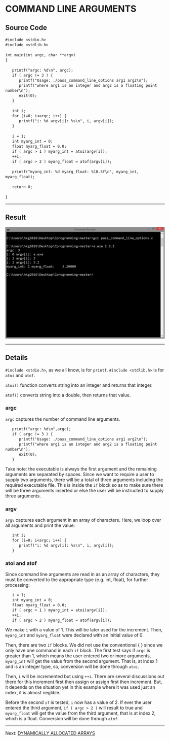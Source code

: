 <!-- Global site tag (gtag.js) - Google Analytics -->
<script async src="https://www.googletagmanager.com/gtag/js?id=UA-146817309-1"></script>
<script>
  window.dataLayer = window.dataLayer || [];
  function gtag(){dataLayer.push(arguments);}
  gtag('js', new Date());

  gtag('config', 'UA-146817309-1');
</script>

# COMMAND LINE ARGUMENTS

## Source Code

```
#include <stdio.h>
#include <stdlib.h>

int main(int argc, char **argv)
{
     
   printf("argc: %d\n", argc);
   if ( argc != 3 ) {
      printf("Usage: ./pass_command_line_options arg1 arg2\n");
      printf("where arg1 is an integer and arg2 is a floating point number\n");
      exit(0);
   }
   
   int i;
   for (i=0; i<argc; i++) {
      printf("i: %d argv[i]: %s\n", i, argv[i]); 
   }

   i = 1;
   int myarg_int = 0;
   float myarg_float = 0.0;
   if ( argc > 1 ) myarg_int = atoi(argv[i]);
   ++i; 
   if ( argc > 2 ) myarg_float = atof(argv[i]);

   printf("myarg_int: %d myarg_float: %10.5f\n", myarg_int, myarg_float);

   return 0;

}
```

***
## Result
![result](result.png)

***
## Details
`#include <stdio.h>`, as we all know, is for `printf`.
`#include <stdlib.h>` is for `atoi` and `atof`.

`atoi()` function converts string into 
an integer and returns that integer.

`atof()` converts string into a double, 
then returns that value.

### argc
`argc` captures the number of command line arguments.

```      
   printf("argc: %d\n",argc);
   if ( argc != 3 ) {
      printf("Usage: ./pass_command_line_options arg1 arg2\n");
      printf("where arg1 is an integer and arg2 is a floating point number\n");
      exit(0);
   }   
```

Take note: the executable is 
always the first argument and the remaining arguments
are separated by spaces.
Since we want to require a user to supply two arguments, 
there will be a total of three arguments including the required
executable file. This is inside the `if` block so as to make
sure there will be three arguments inserted or else
the user will be instructed to supply three arguments.  

### argv 
`argv` captures each argument in an array of characters.
Here, we loop over all arguments and print the value:

```
   int i;
   for (i=0; i<argc; i++) {
      printf("i: %d argv[i]: %s\n", i, argv[i]); 
   }
```

### atoi and atof
Since command line arguments are read in as an 
array of characters, they must be converted
to the appropriate type (e.g. int, float),
for further processing:

```
   i = 1;
   int myarg_int = 0;
   float myarg_float = 0.0;
   if ( argc > 1 ) myarg_int = atoi(argv[i]);
   ++i; 
   if ( argc > 2 ) myarg_float = atof(argv[i]);
```

We make `i` with a value of 1. This will be later
used for the increment. Then, `myarg_int` and
`myarg_float` were declared with an initial
value of 0.

Then, there are two `if` blocks. We did not use
the conventional { } since we only have
one command in each `if` block. 
The first test says if `argc`
is greater than 1, which means the user entered
two or more arguments, `myarg_int` will get
the value from the second argument.
That is, at index 1 and is an integer type, 
so, conversion will be done through `atoi`.

Then, `i` will be incremented but using
`++i`. There are several discussions out there for this
increment first then assign or assign first then increment.
But, it depends on the situation yet in this example
where it was used just an index,
it is almost neglible.

Before the second `if` is tested, `i` now has a value of 2.
If ever the user entered the third argument, `if ( argc > 2 )`
will result to true and `myarg_float` will get the value
from the third argument, that is at index 2, which is a float. 
Conversion will be done through `atof`.

***
Next:
[DYNAMICALLY ALLOCATED ARRAYS](../009_dynamically_allocated_arrays)
